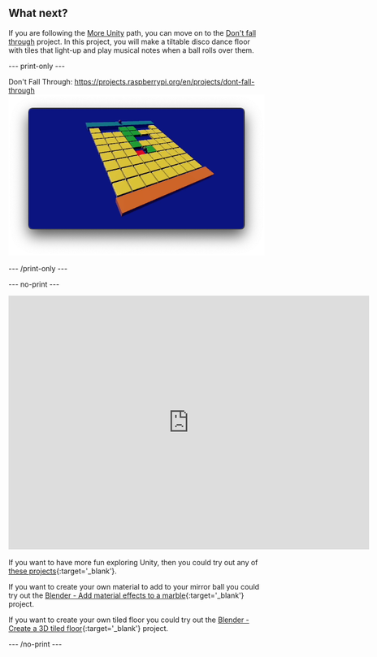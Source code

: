 ## What next?

If you are following the [More Unity](https://projects.raspberrypi.org/en/raspberrypi/more-unity) path, you can move on to the [Don't fall through](https://projects.raspberrypi.org/en/projects/dont-fall-through) project. In this project, you will make a tiltable disco dance floor with tiles that light-up and play musical notes when a ball rolls over them.

--- print-only ---

Don't Fall Through: https://projects.raspberrypi.org/en/projects/dont-fall-through
![An image of the finished Don't Fall Through project showing two controllable balls and a grid of 64 tiles. The balls can each be controlled by a different player using keyboard keys. The aim is to get to the platform past the grid of tiles. The tiles change colour when you roll the ball on to them. Some are safe, others fall away.](images/DFTcomplete.png)

--- /print-only ---

--- no-print ---

<iframe allowtransparency="true" width="710" height="500" src="https://raspberrypilearning.github.io/unity-webgl/DontFallThrough" scrolling="no" frameborder="0"></iframe>

If you want to have more fun exploring Unity, then you could try out any of [these projects](https://projects.raspberrypi.org/en/projects?software%5B%5D=unity){:target='_blank'}.

If you want to create your own material to add to your mirror ball you could try out the [Blender - Add material effects to a marble](https://projects.raspberrypi.org/en/projects/blender-marble){:target='_blank'} project. 

If you want to create your own tiled floor you could try out the [Blender - Create a 3D tiled floor](https://projects.raspberrypi.org/en/projects/blender-tiled-floor){:target='_blank'} project.

--- /no-print ---